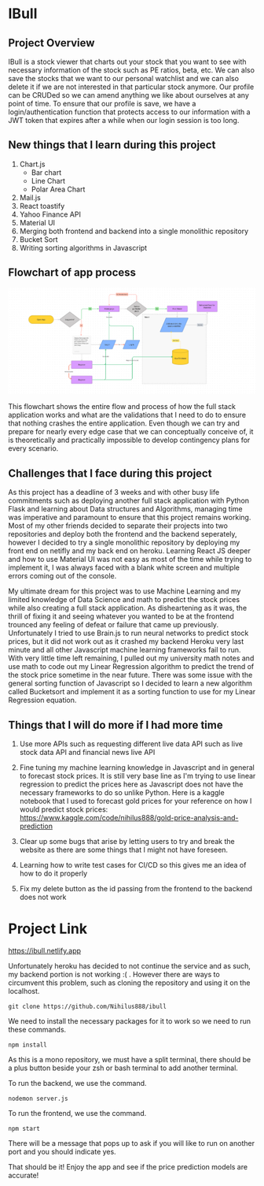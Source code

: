 # IBull

## Project Overview
IBull is a stock viewer that charts out your stock that you want to see with necessary information of the stock such as PE ratios, beta, etc. We can also save the stocks that we want to our personal watchlist and we can also delete it if we are not interested in that particular stock anymore. Our profile can be CRUDed so we can amend anything we like about ourselves at any point of time. To ensure that our profile is save, we have a login/authentication function that protects access to our information with a JWT token that expires after a while when our login session is too long.

## New things that I learn during this project

1. Chart.js
    - Bar chart
    - Line Chart
    - Polar Area Chart
2. Mail.js
3. React toastify
4. Yahoo Finance API
5. Material UI 
6. Merging both frontend and backend into a single monolithic repository
7. Bucket Sort
8. Writing sorting algorithms in Javascript

## Flowchart of app process
![Figma-Flowchart](public/IBull_flowchart.png)

This flowchart shows the entire flow and process of how the full stack application works and what are the validations that I need to do to ensure that nothing crashes the entire application. Even though we can try and prepare for nearly every edge case that we can conceptually conceive of, it is theoretically and practically impossible to develop contingency plans for every scenario. 

## Challenges that I face during this project

As this project has a deadline of 3 weeks and with other busy life commitments such as deploying another full stack application with Python Flask and learning about Data structures and Algorithms, managing time was imperative and paramount to ensure that this project remains working. Most of my other friends decided to separate their projects into two repositories and deploy both the frontend and the backend seperately, however I decided to try a single monolithic repository by deploying my front end on netifly and my back end on heroku. Learning React JS deeper and how to use Material UI was not easy as most of the time while trying to implement it, I was always faced with a blank white screen and multiple errors coming out of the console.

 My ultimate dream for this project was to use Machine Learning and my limited knowledge of Data Science and math to predict the stock prices while also creating a full stack application. As disheartening as it was, the thrill of fixing it and seeing whatever you wanted to be at the frontend trounced any feeling of defeat or failure that came up previously. Unfortunately I tried to use Brain.js to run neural networks to predict stock prices, but it did not work out as it crashed my backend Heroku very last minute and all other Javascript machine learning frameworks fail to run. With very little time left remaining, I pulled out my university math notes and use math to code out my Linear Regression algorithm to predict the trend of the stock price sometime in the near future. There was some issue with the general sorting function of Javascript so I decided to learn a new algorithm called Bucketsort and implement it as a sorting function to use for my Linear Regression equation. 


## Things that I will do more if I had more time

1. Use more APIs such as requesting different live data API such as live stock data API and financial news live API

2. Fine tuning my machine learning knowledge in Javascript and in general to forecast stock prices. It is still very base line as I'm trying to use linear regression to predict the prices here as Javascript does not have the necessary frameworks to do so unlike Python. Here is a kaggle notebook that I used to forecast gold prices for your reference on how I would predict stock prices: https://www.kaggle.com/code/nihilus888/gold-price-analysis-and-prediction

3. Clear up some bugs that arise by letting users to try and break the website as there are some things that I might not have foreseen. 

4. Learning how to write test cases for CI/CD so this gives me an idea of how to do it properly

5. Fix my delete button as the id passing from the frontend to the backend does not work

# Project Link
https://ibull.netlify.app

Unfortunately heroku has decided to not continue the service and as such, my backend portion is not working :( . However there are ways to circumvent this problem, such as cloning the repository and using it on the localhost.

```
git clone https://github.com/Nihilus888/ibull

```

We need to install the necessary packages for it to work so we need to run these commands.

``` 
npm install 
```

As this is a mono repository, we must have a split terminal, there should be a plus button beside your zsh or bash terminal to add another terminal. 

To run the backend, we use the command.

```
nodemon server.js
```

To run the frontend, we use the command.

```
npm start
```

There will be a message that pops up to ask if you will like to run on another port and you should indicate yes.

That should be it! Enjoy the app and see if the price prediction models are accurate!
